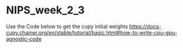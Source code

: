 # NIPS_week_2_3
Use the Code below to get the cupy initial weights
https://docs-cupy.chainer.org/en/stable/tutorial/basic.html#how-to-write-cpu-gpu-agnostic-code
